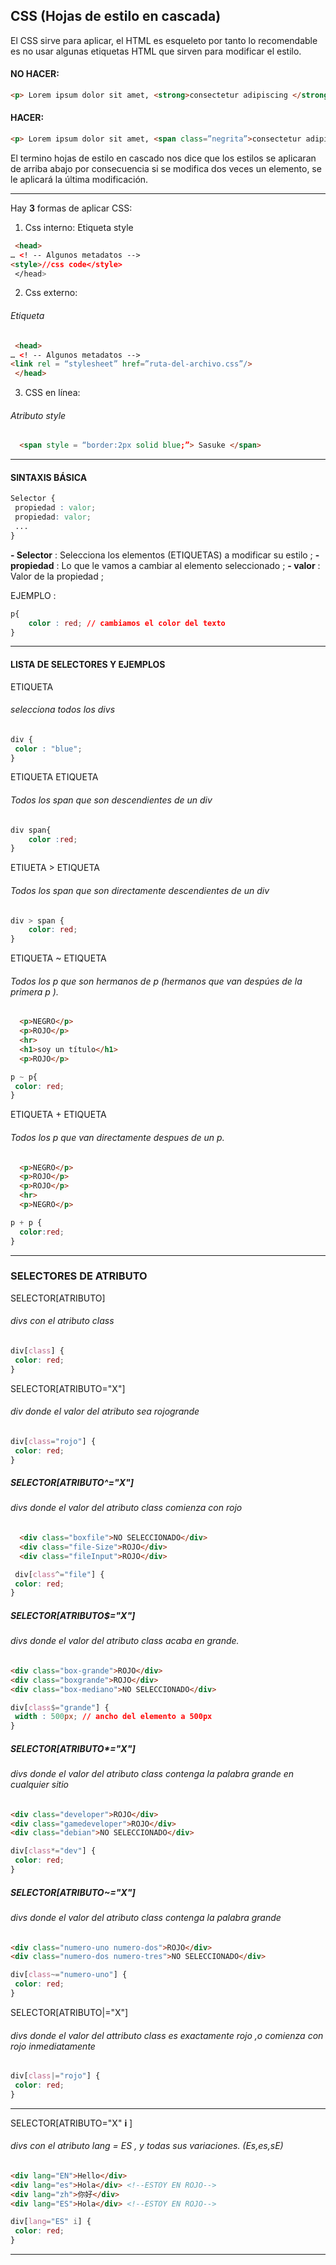 
## CSS (Hojas de estilo en cascada) 


El CSS sirve para aplicar, el HTML es esqueleto por tanto lo recomendable es no usar algunas etiquetas HTML que sirven para modificar el estilo. 

#### NO HACER: 
```html
<p> Lorem ipsum dolor sit amet, <strong>consectetur adipiscing </strong> Nuncvulputate semper 	sapien eget vulputate. Vivamus sed tortor et nulla.<p>
```

#### HACER: 
```html
<p> Lorem ipsum dolor sit amet, <span class=”negrita”>consectetur adipiscing </span> Nuncvulputate semper sapien eget vulputate. Vivamus sed tortor et nulla. <p> 
```

El termino hojas de estilo en cascado nos dice que los estilos se aplicaran de arriba abajo por consecuencia si se modifica dos veces un elemento, se le aplicará la última modificación.


------------


Hay **3** formas de aplicar CSS:

1. Css interno: 
Etiqueta style
```html
 <head> 
… <! -- Algunos metadatos --> 
<style>//css code</style> 
 </head> 
```

2.  Css externo: 
###### Etiqueta <link>
```html
 <head> 
… <! -- Algunos metadatos --> 
<link rel = “stylesheet” href=”ruta-del-archivo.css”/> 
 </head> 
```

3. CSS en línea: 
###### Atributo style 
```html
  <span style = “border:2px solid blue;”> Sasuke </span> 
```
------------
#### SINTAXIS BÁSICA 
```css
Selector {
 propiedad : valor;
 propiedad: valor;
 ...
}
```
**- Selector** : Selecciona los elementos (ETIQUETAS) a modificar su estilo ;
**- propiedad** : Lo que le vamos a cambiar al elemento seleccionado ;
**- valor** : Valor de la propiedad ;

EJEMPLO : 
```css
p{
	color : red; // cambiamos el color del texto
}
```

-------------
#### LISTA DE SELECTORES Y EJEMPLOS 
ETIQUETA
###### selecciona todos los divs 
```css
div {
 color : "blue";
}

```
ETIQUETA ETIQUETA
###### Todos los span que son descendientes de un div
```css
div span{
	color :red;
}

```
ETIUETA > ETIQUETA
###### Todos los span que son directamente descendientes de un div
```css
div > span {
	color: red;
}
```
ETIQUETA ~ ETIQUETA 
###### Todos los p que son hermanos de p (hermanos que van despúes de la primera p ).
```html
  <p>NEGRO</p>
  <p>ROJO</p>
  <hr>
  <h1>soy un título</h1>
  <p>ROJO</p>
```
```css
p ~ p{
 color: red;
}

```
ETIQUETA + ETIQUETA 
###### Todos los p que van directamente despues de un p.
```html
  <p>NEGRO</p>
  <p>ROJO</p>
  <p>ROJO</p>
  <hr>
  <p>NEGRO</p>
```
```css
p + p {
  color:red;
}
```
------------

### SELECTORES DE ATRIBUTO 
SELECTOR[ATRIBUTO]
###### divs con el atributo class
```css
div[class] {
 color: red;
}
```
SELECTOR[ATRIBUTO="X"]
###### div donde el valor del atributo sea rojogrande
```css
div[class="rojo"] {
 color: red;
}
```

##### SELECTOR[ATRIBUTO^="X"]
###### divs donde el valor del atributo class comienza con rojo
```html
  <div class="boxfile">NO SELECCIONADO</div>
  <div class="file-Size">ROJO</div>
  <div class="fileInput">ROJO</div>
```
```css
 div[class^="file"] {
 color: red;
}
```
##### SELECTOR[ATRIBUTO$="X"] 
###### divs donde el valor del atributo class acaba en grande.
```html
<div class="box-grande">ROJO</div>
<div class="boxgrande">ROJO</div>
<div class="box-mediano">NO SELECCIONADO</div>
```

```css
div[class$="grande"] {
 width : 500px; // ancho del elemento a 500px
}
```
##### SELECTOR[ATRIBUTO*="X"]
######  divs donde el valor del atributo class contenga la palabra grande en cualquier sitio
```html
<div class="developer">ROJO</div>
<div class="gamedeveloper">ROJO</div>
<div class="debian">NO SELECCIONADO</div>
```
```css
div[class*="dev"] {
 color: red;
}
```
##### SELECTOR[ATRIBUTO~="X"]
######  divs donde el valor del atributo class contenga la palabra grande
```html
<div class="numero-uno numero-dos">ROJO</div>
<div class="numero-dos numero-tres">NO SELECCIONADO</div>
```

```css
div[class~="numero-uno"] {
 color: red;
}
```
SELECTOR[ATRIBUTO|="X"]
###### divs donde el valor del attributo class es exactamente rojo ,o comienza con rojo inmediatamente 
```css
div[class|="rojo"] {
 color: red;
}

```

------------


SELECTOR[ATRIBUTO="X" **i** ]
###### divs con el atributo lang = ES , y todas sus variaciones. (Es,es,sE)
```html
<div lang="EN">Hello</div>
<div lang="es">Hola</div> <!--ESTOY EN ROJO-->
<div lang="zh">你好</div>
<div lang="ES">Hola</div> <!--ESTOY EN ROJO-->

```
```css
div[lang="ES" i] {
 color: red;
}
```

------------
